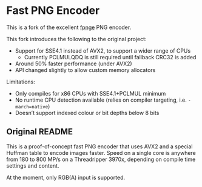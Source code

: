 # Fast PNG Encoder
This is a fork of the excellent [fpnge](https://github.com/veluca93/fpnge) PNG encoder.

This fork introduces the following to the original project:

* Support for SSE4.1 instead of AVX2, to support a wider range of CPUs
  * Currently PCLMULQDQ is still required until fallback CRC32 is added
* Around 50% faster performance (under AVX2)
* API changed slightly to allow custom memory allocators

Limitations:

* Only compiles for x86 CPUs with SSE4.1+PCLMUL minimum
* No runtime CPU detection available (relies on compiler targeting, i.e. `-march=native`)
* Doesn’t support indexed colour or bit depths below 8 bits

## Original README

This is a proof-of-concept fast PNG encoder that uses AVX2 and a special
Huffman table to encode images faster. Speed on a single core is anywhere from
180 to 800 MP/s on a Threadripper 3970x, depending on compile time settings and
content.

At the moment, only RGB(A) input is supported.